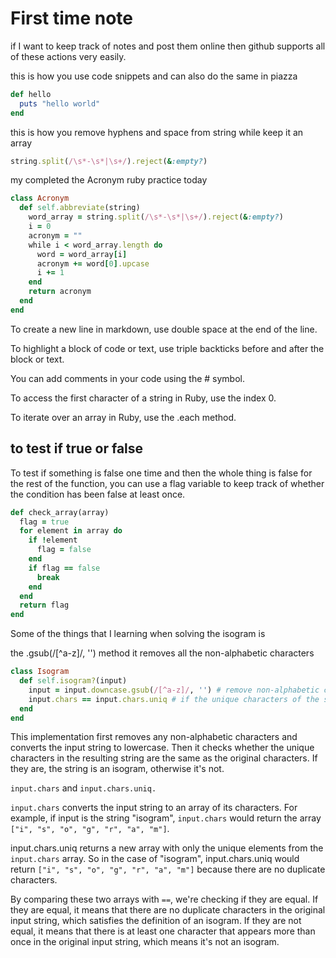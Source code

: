 # First time note

if I want to keep track of notes and post them online then github supports all of these actions very easily.


this is how you use code snippets and can also do the same in piazza
``` ruby
def hello
  puts "hello world"
end
```
 this is how you remove hyphens and space from string while keep it an array 

``` ruby
string.split(/\s*-\s*|\s+/).reject(&:empty?)
```

my completed the Acronym ruby practice today 

``` ruby
class Acronym
  def self.abbreviate(string)
    word_array = string.split(/\s*-\s*|\s+/).reject(&:empty?)
    i = 0
    acronym = ""
    while i < word_array.length do
      word = word_array[i]
      acronym += word[0].upcase
      i += 1
    end
    return acronym
  end
end
```

To create a new line in markdown, use double space at the end of the line.

To highlight a block of code or text, use triple backticks before and after the block or text.

You can add comments in your code using the # symbol.

To access the first character of a string in Ruby, use the index 0.

To iterate over an array in Ruby, use the .each method.


## to test if true or false
To test if something is false one time and then the whole thing is false for the rest of the function, you can use a flag variable to keep track of whether the condition has been false at least once.

```ruby
def check_array(array)
  flag = true
  for element in array do
    if !element
      flag = false
    end
    if flag == false
      break
    end
  end
  return flag
end
```

Some of the things that I learning when solving the isogram is 

the .gsub(/[^a-z]/, '') method it removes all the non-alphabetic characters

```ruby
class Isogram
  def self.isogram?(input)
    input = input.downcase.gsub(/[^a-z]/, '') # remove non-alphabetic characters and convert to lowercase
    input.chars == input.chars.uniq # if the unique characters of the string are the same as the original characters, it is an isogram
  end
end
```

This implementation first removes any non-alphabetic characters and converts the input string to lowercase. Then it checks whether the unique characters in the resulting string are the same as the original characters. If they are, the string is an isogram, otherwise it's not.

`input.chars` and `input.chars.uniq.`

`input.chars` converts the input string to an array of its characters. For example, if input is the string "isogram", `input.chars` would return the array `["i", "s", "o", "g", "r", "a", "m"]`.

input.chars.uniq returns a new array with only the unique elements from the `input.chars` array. So in the case of "isogram", input.chars.uniq would return `["i", "s", "o", "g", "r", "a", "m"]` because there are no duplicate characters.

By comparing these two arrays with `==`, we're checking if they are equal. If they are equal, it means that there are no duplicate characters in the original input string, which satisfies the definition of an isogram. If they are not equal, it means that there is at least one character that appears more than once in the original input string, which means it's not an isogram.



